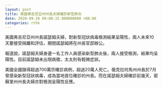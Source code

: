 ```yaml
---
layout: post
title: 美國弗吉尼亞州州長夫婦確診新型肺炎
date: 2020-09-26 09:08:15.000000000 +08:00
categories: rthk
---
```


美國弗吉尼亞州州長諾瑟姆夫婦，對新型冠狀病毒檢測結果呈陽性，兩人未來10天要接受隔離和評估，期間諾瑟姆將在州長官邸辦公。

報道說，諾瑟姆夫婦身邊一名工作人員感染新型肺炎後，兩人接受檢測，結果均呈陽性。目前諾瑟姆未出現病徵，太太則有輕微症狀。

美國全國錄得超過700萬宗確診病例，超過20萬人死亡。俄克拉何馬州州長於7月曾感染新型冠狀病毒，成為當地首位確診的州長。而在諾瑟姆夫婦確診前幾天，密蘇里州州長夫婦亦對檢測呈陽性反應。
